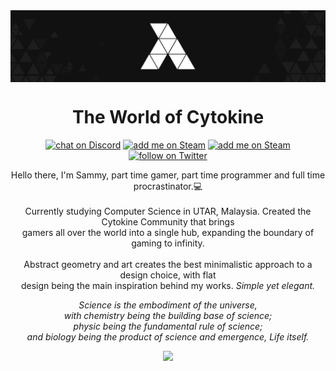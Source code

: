 <div align='center'>
  <img align="center" src="https://raw.githubusercontent.com/SammyDeAgent/SammyDeAgent/master/src/cyto_banner.png">
</div>

<div align='center'>
<h1 align='center'>The World of Cytokine</h1>
  <p align='center'>
    <a href="https://discord.gg/Stnm6DC">
        <img src="https://img.shields.io/discord/421763216205414400?style=flat-square&logo=discord"
            alt="chat on Discord"></a>
    <a href="https://steamcommunity.com/id/sammydeagent/">
        <img src="https://img.shields.io/badge/Sammy-add-sammy?style=flat-square&logo=steam"
            alt="add me on Steam"></a>
    <a href="https://www.reddit.com/user/SammyDeAgent">
        <img src="https://img.shields.io/badge/sammydeagent-follow-sammydeagent?style=flat-square&logo=reddit"
            alt="add me on Steam"></a>
    <a href="https://twitter.com/intent/follow?screen_name=sammyleplatypus">
        <img src="https://img.shields.io/twitter/follow/sammyleplatypus?style=flat-square&logo=twitter"
            alt="follow on Twitter"></a>
  </p>
</div>

<div text='justify'>
  <p align ='center'>
    Hello there, I'm Sammy, part time gamer, part time programmer and full time procrastinator.💻 <br><br>
    Currently studying Computer Science in UTAR, Malaysia. Created the Cytokine Community that brings<br>
    gamers all over the world into a single hub, expanding the boundary of gaming to infinity.<br><br>
    Abstract geometry and art creates the best minimalistic approach to a design choice, with flat<br>
    design being the main inspiration behind my works. <i>Simple yet elegant.<i>
  </p>
    <p align ='center'>
    Science is the embodiment of the universe,<br>
    with chemistry being the building base of science;<br>
    physic being the fundamental rule of science;<br>
    and biology being the product of science and emergence, Life itself.<br>
    </p>
</div>

</div>
  <p align="center"><img src="https://github-readme-stats.vercel.app/api?username=SammyDeAgent&show_icons=true&theme=chartreuse-dark"><p>
<!--   <p align="center"><img src="https://github-readme-stats.vercel.app/api/top-langs/?username=SammyDeAgent&layout=compact&show_icons=true&theme=chartreuse-dark"><p> -->
</div>

<!--
**SammyDeAgent/SammyDeAgent** is a ✨ _special_ ✨ repository because its `README.md` (this file) appears on your GitHub profile.

Here are some ideas to get you started:

- 🔭 I’m currently working on ...
- 🌱 I’m currently learning ...
- 👯 I’m looking to collaborate on ...
- 🤔 I’m looking for help with ...
- 💬 Ask me about ...
- 📫 How to reach me: ...
- 😄 Pronouns: ...
- ⚡ Fun fact: ...
-->
